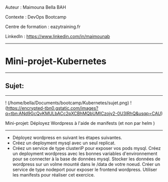 
Auteur : Maimouna Bella BAH

Contexte : DevOps Bootcamp

Centre de formation : eazytraining.fr

LinkedIn : https://www.linkedin.com/in/maimounab

-------
# Mini-projet-Kubernetes

-----
## Sujet:
-----

! (/home/bella/Documents/bootcamp/Kubernetes/sujet.png)
!(https://encrypted-tbn0.gstatic.com/images?q=tbn:ANd9GcQvKMULbACc2pXCBhMQbUMICzojv2-0U3lRhQ&usqp=CAU)


Mini-projet: Déployez Wordpress à l'aide de manifests (et non par helm )


-------
* Déployez wordpress en suivant les étapes suivantes.
* Créez un deployment mysql avec un seul replicat.
* Créez un service de type clusteriP pour exposer vos pods mysql.
Créez un deployment wordpress avec les bonnes variables d'environnement pour se connecter à la base de données mysql.
Stocker les données de wordpress sur un volme mounté dans le /data de votre noeud.
Créer un service de type nodeport pour exposer le frontend wordpress.
Utiliser les manifests pour réaliser cet exercice.
